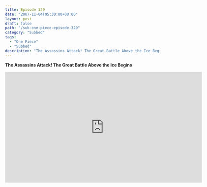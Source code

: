 ```yaml
---
title: Episode 329
date: "2007-11-04T05:30:00+00:00"
layout: post
draft: false
path: "/sub-one-piece-episode-329"
category: "Subbed"
tags:
  - "One Piece"
  - "Subbed"
description: "The Assassins Attack! The Great Battle Above the Ice Begins"
---
```


**The Assassins Attack! The Great Battle Above the Ice Begins**

<iframe width="640" height="360" src="https://www.rapidvideo.com/e/FXREMA0ANV" frameborder="0" marginwidth=0 marginheight=0 scrolling=no allowfullscreen></iframe>

